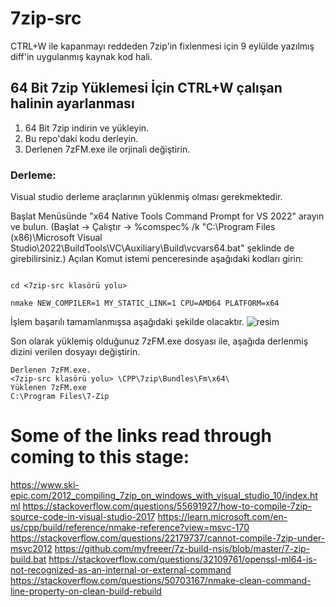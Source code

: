 # 7zip-src
CTRL+W ile kapanmayı reddeden 7zip'in fixlenmesi için 9 eylülde yazılmış diff'in uygulanmış kaynak kod hali.


## 64 Bit 7zip Yüklemesi İçin CTRL+W çalışan halinin ayarlanması

1. 64 Bit 7zip indirin ve yükleyin. 
2. Bu repo'daki kodu derleyin.
3. Derlenen 7zFM.exe ile orjinali değiştirin.


### Derleme: 
Visual studio derleme araçlarının yüklenmiş olması gerekmektedir.

Başlat Menüsünde "x64 Native Tools Command Prompt for VS 2022" arayın ve bulun. (Başlat -> Çalıştır -> %comspec% /k "C:\Program Files (x86)\Microsoft Visual Studio\2022\BuildTools\VC\Auxiliary\Build\vcvars64.bat" şeklinde de girebilirsiniz.)
Açılan Komut istemi penceresinde aşağıdaki kodları girin: 

``` 

cd <7zip-src klasörü yolu>

nmake NEW_COMPILER=1 MY_STATIC_LINK=1 CPU=AMD64 PLATFORM=x64

```
İşlem başarılı tamamlanmışsa aşağıdaki şekilde olacaktır.
![resim](https://user-images.githubusercontent.com/5601326/190855972-b7ea4998-bf65-49f1-935c-c19204db4f09.png)

Son olarak yüklemiş olduğunuz 7zFM.exe dosyası ile, aşağıda derlenmiş dizini verilen dosyayı değiştirin. 

```
Derlenen 7zFM.exe.
<7zip-src klasörü yolu> \CPP\7zip\Bundles\Fm\x64\
Yüklenen 7zFM.exe
C:\Program Files\7-Zip
```


# Some of the links read through coming to this stage: 
https://www.ski-epic.com/2012_compiling_7zip_on_windows_with_visual_studio_10/index.html
https://stackoverflow.com/questions/55691927/how-to-compile-7zip-source-code-in-visual-studio-2017
https://learn.microsoft.com/en-us/cpp/build/reference/nmake-reference?view=msvc-170
https://stackoverflow.com/questions/22179737/cannot-compile-7zip-under-msvc2012
https://github.com/myfreeer/7z-build-nsis/blob/master/7-zip-build.bat
https://stackoverflow.com/questions/32109761/openssl-ml64-is-not-recognized-as-an-internal-or-external-command
https://stackoverflow.com/questions/50703167/nmake-clean-command-line-property-on-clean-build-rebuild
